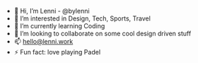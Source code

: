- 👋 Hi, I’m Lenni - @bylenni
- 👀 I’m interested in Design, Tech, Sports, Travel
- 🌱 I’m currently learning Coding
- 💞️ I’m looking to collaborate on some cool design driven stuff 
- 📫 hello@lenni.work
- ⚡ Fun fact: love playing Padel

<!---
bylenni/bylenni is a ✨ special ✨ repository because its `README.md` (this file) appears on your GitHub profile.
You can click the Preview link to take a look at your changes.
--->
